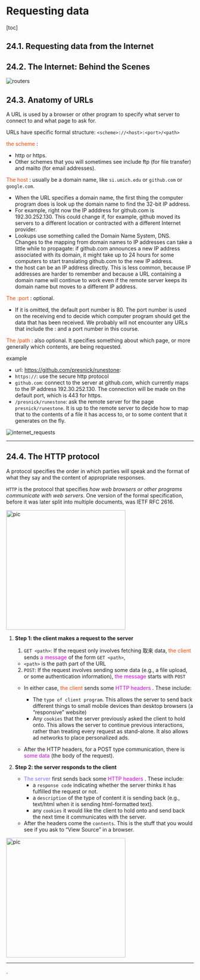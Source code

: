 
# Requesting data

[toc]

## 24.1. Requesting data from the Internet


## 24.2. The Internet: Behind the Scenes
![routers](https://i.imgur.com/lCnGQbd.png)


## 24.3. Anatomy of URLs

A URL is used by a browser or other program to specify what server to connect to and what page to ask for.

URLs have specific formal structure: `<scheme>://<host>:<port>/<path>`

<font color=OrangeRed> the scheme </font>:
- http or https.
- Other schemes that you will sometimes see include ftp (for file transfer) and mailto (for email addresses).

<font color=OrangeRed> The host </font>: usually be a domain name, like `si.umich.edu` or `github.com` or `google.com`.
- When the URL specifies a domain name, the first thing the computer program does is look up the domain name to find the 32-bit IP address.
- For example, right now the IP adddress for github.com is 192.30.252.130. This could change if, for example, github moved its servers to a different location or contracted with a different Internet provider.
- Lookups use something called the Domain Name System, DNS. Changes to the mapping from domain names to IP addresses can take a little while to propagate: if github.com announces a new IP address associated with its domain, it might take up to 24 hours for some computers to start translating github.com to the new IP address.
- the host can be an IP address directly. This is less common, because IP addresses are harder to remember and because a URL containing a domain name will continue to work even if the remote server keeps its domain name but moves to a different IP address.

<font color=OrangeRed> The :port </font>: optional.
- If it is omitted, the default port number is 80. The port number is used on the receiving end to decide which computer program should get the data that has been received. We probably will not encounter any URLs that include the : and a port number in this course.

<font color=OrangeRed> The /path </font>: also optional. It specifies something about which page, or more generally which contents, are being requested.


example
- url: https://github.com/presnick/runestone:
- `https://`: use the secure http protocol
- `github.com`: connect to the server at github.com, which currently maps to the IP address 192.30.252.130. The connection will be made on the default port, which is 443 for https.
- `/presnick/runestone`: ask the remote server for the page `presnick/runestone`. It is up to the remote server to decide how to map that to the contents of a file it has access to, or to some content that it generates on the fly.


![internet_requests](https://i.imgur.com/jMUOTWr.png)

---

## 24.4. The HTTP protocol

A protocol specifies the order in which parties will speak and the format of what they say and the content of appropriate responses.

`HTTP` is the protocol that specifies *how web browsers or other programs communicate with web servers*. One version of the formal specification, before it was later split into multiple documents, was IETF RFC 2616.


<img alt="pic" src="https://i.imgur.com/QbaZhAO.png" width="320">


1. **Step 1: the client makes a request to the server**
    1. `GET <path>`: If the request only involves fetching 取来 data, <font color=OrangeRed> the client </font> sends <font color=dpurple> a message </font> of the form `GET <path>`,
    - `<path>` is the path part of the URL

    2. `POST`: If the request involves sending some data (e.g., a file upload, or some authentication information), <font color=dpurple> the message </font> starts with `POST`

    - In either case, <font color=OrangeRed> the client </font>  sends some <font color=dpurple> HTTP headers </font>. These include:
      - The `type of client program`. This allows the server to send back different things to small mobile devices than desktop browsers (a “responsive” website)
      - Any `cookies` that the server previously asked the client to hold onto. This allows the server to continue previous interactions, rather than treating every request as stand-alone. It also allows ad networks to place personalized ads.

    - After the HTTP headers, for a POST type communication, there is <font color=dpurple> some data </font> (the body of the request).


2. **Step 2: the server responds to the client**
    - <font color=LightSlateBlue> The server </font> first sends back some <font color=dpurple> HTTP headers </font>. These include:
      - a `response code` indicating whether the server thinks it has fulfilled the request or not.
      - a `description` of the type of content it is sending back (e.g., text/html when it is sending html-formatted text).
      - any `cookies` it would like the client to hold onto and send back the next time it communicates with the server.
    - After the headers come the `contents`. This is the stuff that you would see if you ask to “View Source” in a browser.

<img alt="pic" src="https://i.imgur.com/MtUa9Gf.png" width="320">

---















.
